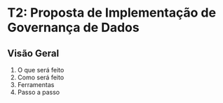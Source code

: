# T2: Proposta de Implementação de Governança de Dados

## Visão Geral

1. O que será feito
2. Como será feito
3. Ferramentas
4. Passo a passo
